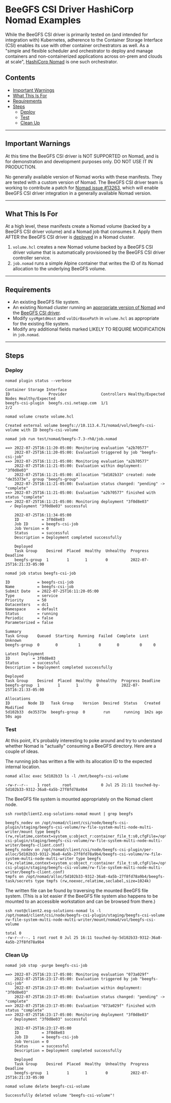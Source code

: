 # BeeGFS CSI Driver HashiCorp Nomad Examples

While the BeeGFS CSI driver is primarily tested on (and intended for integration
with) Kubernetes, adherence to the Container Storage Interface (CSI) enables its
use with other container orchestrators as well. As a "simple and flexible
scheduler and orchestrator to deploy and manage containers and non-containerized
applications across on-prem and clouds at scale", [HashiCorp
Nomad](https://www.nomadproject.io/) is one such orchestrator.

## Contents

* [Important Warnings](#important-warnings)
* [What This Is For](#what-this-is-for)
* [Requirements](#requirements)
* [Steps](#steps)
  * [Deploy](#deploy)
  * [Test](#test)
  * [Clean Up](#clean-up)

***

## Important Warnings

At this time the BeeGFS CSI driver is NOT SUPPORTED on Nomad, and is for
demonstration and development purposes only. DO NOT USE IT IN PRODUCTION.

No generally available version of Nomad works with these manifests. They are
tested with a custom version of Nomad. The BeeGFS CSI driver team is working to
contribute a patch for [Nomad issue
#13263](https://github.com/hashicorp/nomad/issues/13263), which will enable
BeeGFS CSI driver integration in a generally available Nomad version.

***

## What This Is For

At a high level, these manifests create a Nomad volume (backed by a BeeGFS CSI
driver volume) and a Nomad job that consumes it. Apply them AFTER the BeeGFS CSI
driver is [deployed](../../deploy/nomad/README.md) in a Nomad cluster.
1. `volume.hcl` creates a new Nomad volume backed by a BeeGFS CSI driver volume
   that is automatically provisioned by the BeeGFS CSI driver controller
   service.
1. `job.nomad` runs a simple Alpine container that writes the ID of its Nomad
   allocation to the underlying BeeGFS volume.

***

## Requirements
* An existing BeeGFS file system.
* An existing Nomad cluster running an [appropriate version of
  Nomad](#important-warnings) and the [BeeGFS CSI
  driver](../../deploy/nomad/README.md).
* Modify `sysMgmtdHost` and `volDirBasePath` in `volume.hcl` as appropriate for
  the existing file system.
* Modify any additional fields marked LIKELY TO REQUIRE MODIFICATION in
  `job.nomad`.

***

## Steps

### Deploy

`nomad plugin status --verbose`
```
Container Storage Interface
ID                 Provider               Controllers Healthy/Expected  Nodes Healthy/Expected
beegfs-csi-plugin  beegfs.csi.netapp.com  1/1                           2/2
```

`nomad volume create volume.hcl`
```
Created external volume beegfs://10.113.4.71/nomad/vol/beegfs-csi-volume with ID beegfs-csi-volume
```

`nomad job run test/nomad/beegfs-7.3-rh8/job.nomad`
```
==> 2022-07-25T16:11:20-05:00: Monitoring evaluation "a2b70577"
    2022-07-25T16:11:20-05:00: Evaluation triggered by job "beegfs-csi-job"
==> 2022-07-25T16:11:21-05:00: Monitoring evaluation "a2b70577"
    2022-07-25T16:11:21-05:00: Evaluation within deployment: "3f0d8e03"
    2022-07-25T16:11:21-05:00: Allocation "5d102b33" created: node "de35373e", group "beegfs-group"
    2022-07-25T16:11:21-05:00: Evaluation status changed: "pending" -> "complete"
==> 2022-07-25T16:11:21-05:00: Evaluation "a2b70577" finished with status "complete"
==> 2022-07-25T16:11:21-05:00: Monitoring deployment "3f0d8e03"
  ✓ Deployment "3f0d8e03" successful
    
    2022-07-25T16:11:34-05:00
    ID          = 3f0d8e03
    Job ID      = beegfs-csi-job
    Job Version = 0
    Status      = successful
    Description = Deployment completed successfully
    
    Deployed
    Task Group    Desired  Placed  Healthy  Unhealthy  Progress Deadline
    beegfs-group  1        1       1        0          2022-07-25T16:21:33-05:00
```

`nomad job status beegfs-csi-job`
```
ID            = beegfs-csi-job
Name          = beegfs-csi-job
Submit Date   = 2022-07-25T16:11:20-05:00
Type          = service
Priority      = 50
Datacenters   = dc1
Namespace     = default
Status        = running
Periodic      = false
Parameterized = false

Summary
Task Group    Queued  Starting  Running  Failed  Complete  Lost  Unknown
beegfs-group  0       0         1        0       0         0     0

Latest Deployment
ID          = 3f0d8e03
Status      = successful
Description = Deployment completed successfully

Deployed
Task Group    Desired  Placed  Healthy  Unhealthy  Progress Deadline
beegfs-group  1        1       1        0          2022-07-25T16:21:33-05:00

Allocations
ID        Node ID   Task Group    Version  Desired  Status   Created   Modified
5d102b33  de35373e  beegfs-group  0        run      running  1m2s ago  50s ago
```

### Test

At this point, it's probably interesting to poke around and try to understand whether Nomad is "actually" consuming a BeeGFS directory. Here are a couple of ideas.

The running job has written a file with its allocation ID to the expected internal location.

`nomad alloc exec 5d102b33 ls -l /mnt/beegfs-csi-volume`
```total 0
-rw-r--r--    1 root     root             0 Jul 25 21:11 touched-by-5d102b33-9312-36a8-4a5b-27f8fd78a9b4
```

The BeeGFS file system is mounted appropriately on the Nomad client node.

`ssh root@client2.esg-solutions-nomad mount | grep beegfs`
```
beegfs_nodev on /opt/nomad/client/csi/node/beegfs-csi-plugin/staging/beegfs-csi-volume/rw-file-system-multi-node-multi-writer/mount type beegfs (rw,relatime,context=system_u:object_r:container_file_t:s0,cfgFile=/opt/nomad/client/csi/node/beegfs-csi-plugin/staging/beegfs-csi-volume/rw-file-system-multi-node-multi-writer/beegfs-client.conf)
beegfs_nodev on /opt/nomad/client/csi/node/beegfs-csi-plugin/per-alloc/5d102b33-9312-36a8-4a5b-27f8fd78a9b4/beegfs-csi-volume/rw-file-system-multi-node-multi-writer type beegfs (rw,relatime,context=system_u:object_r:container_file_t:s0,cfgFile=/opt/nomad/client/csi/node/beegfs-csi-plugin/staging/beegfs-csi-volume/rw-file-system-multi-node-multi-writer/beegfs-client.conf)
tmpfs on /opt/nomad/alloc/5d102b33-9312-36a8-4a5b-27f8fd78a9b4/beegfs-task/secrets type tmpfs (rw,noexec,relatime,seclabel,size=1024k)
```

The written file can be found by traversing the mounted BeeGFS file system. (This is a lot easier if the BeeGFS file system also happens to be mounted to an accessible workstation and can be browsed from there.)

`ssh root@client2.esg-solutions-nomad ls -l /opt/nomad/client/csi/node/beegfs-csi-plugin/staging/beegfs-csi-volume rw-file-system-multi-node-multi-writer/mount/nomad/vol/beegfs-csi-volume`
```
total 0
-rw-r--r--. 1 root root 0 Jul 25 16:11 touched-by-5d102b33-9312-36a8-4a5b-27f8fd78a9b4
```

### Clean Up

`nomad job stop -purge beegfs-csi-job`
```
==> 2022-07-25T16:23:17-05:00: Monitoring evaluation "073a029f"
    2022-07-25T16:23:17-05:00: Evaluation triggered by job "beegfs-csi-job"
    2022-07-25T16:23:17-05:00: Evaluation within deployment: "3f0d8e03"
    2022-07-25T16:23:17-05:00: Evaluation status changed: "pending" -> "complete"
==> 2022-07-25T16:23:17-05:00: Evaluation "073a029f" finished with status "complete"
==> 2022-07-25T16:23:17-05:00: Monitoring deployment "3f0d8e03"
  ✓ Deployment "3f0d8e03" successful
    
    2022-07-25T16:23:17-05:00
    ID          = 3f0d8e03
    Job ID      = beegfs-csi-job
    Job Version = 0
    Status      = successful
    Description = Deployment completed successfully
    
    Deployed
    Task Group    Desired  Placed  Healthy  Unhealthy  Progress Deadline
    beegfs-group  1        1       1        0          2022-07-25T16:21:33-05:00
```

`nomad volume delete beegfs-csi-volume`
```
Successfully deleted volume "beegfs-csi-volume"!
```
